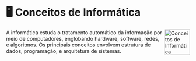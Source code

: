 # 🖥️ Conceitos de Informática
<img src="https://cdn-icons-png.flaticon.com/512/2254/2254272.png" alt="Conceitos de Informática" width="70" align="right">

A informática estuda o tratamento automático da informação por meio de computadores, englobando hardware, software, redes, e algoritmos. Os principais conceitos envolvem estrutura de dados, programação, e arquitetura de sistemas.
